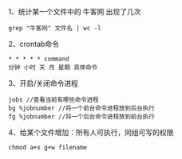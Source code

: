 1、统计某一个文件中的 牛客网 出现了几次

```shell
grep "牛客网" 文件名 | wc -l
```

2、crontab命令

```shell
* * * * * command
分钟 小时 天 月 星期 具体命令
```

3、开启/关闭命令进程

```shell
jobs //查看当前有哪些命令进程
bg %jobnumber //将一个前台命令进程放到后台执行
fg %jobnumber //将一个后台命令进程放到前台执行
```

4、给某个文件增加：所有人可执行，同组可写的权限

```shell
chmod a+x g+w filename
```

